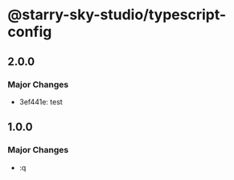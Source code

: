 # @starry-sky-studio/typescript-config

## 2.0.0

### Major Changes

- 3ef441e: test

## 1.0.0

### Major Changes

- :q
